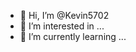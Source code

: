 - 👋 Hi, I’m @Kevin5702
- 👀 I’m interested in ...
- 🌱 I’m currently learning ...

<!---
Kevin5702/Kevin5702 is a ✨ special ✨ repository because its `README.md` (this file) appears on your GitHub profile.
You can click the Preview link to take a look at your changes.
--->
